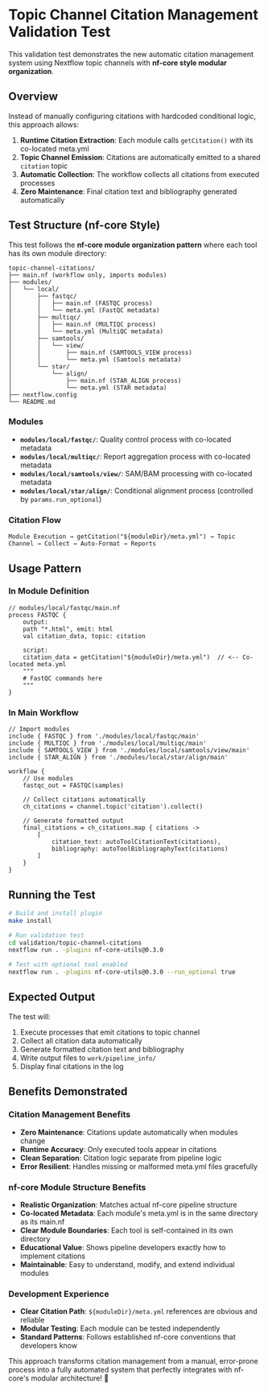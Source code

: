 # Topic Channel Citation Management Validation Test

This validation test demonstrates the new automatic citation management system using Nextflow topic channels with **nf-core style modular organization**.

## Overview

Instead of manually configuring citations with hardcoded conditional logic, this approach allows:

1. **Runtime Citation Extraction**: Each module calls `getCitation()` with its co-located meta.yml
2. **Topic Channel Emission**: Citations are automatically emitted to a shared `citation` topic
3. **Automatic Collection**: The workflow collects all citations from executed processes
4. **Zero Maintenance**: Final citation text and bibliography generated automatically

## Test Structure (nf-core Style)

This test follows the **nf-core module organization pattern** where each tool has its own module directory:

```
topic-channel-citations/
├── main.nf (workflow only, imports modules)
├── modules/
│   └── local/
│       ├── fastqc/
│       │   ├── main.nf (FASTQC process)
│       │   └── meta.yml (FastQC metadata)
│       ├── multiqc/
│       │   ├── main.nf (MULTIQC process)
│       │   └── meta.yml (MultiQC metadata)
│       ├── samtools/
│       │   └── view/
│       │       ├── main.nf (SAMTOOLS_VIEW process)
│       │       └── meta.yml (Samtools metadata)
│       └── star/
│           └── align/
│               ├── main.nf (STAR_ALIGN process)
│               └── meta.yml (STAR metadata)
├── nextflow.config
└── README.md
```

### Modules
- **`modules/local/fastqc/`**: Quality control process with co-located metadata
- **`modules/local/multiqc/`**: Report aggregation process with co-located metadata
- **`modules/local/samtools/view/`**: SAM/BAM processing with co-located metadata
- **`modules/local/star/align/`**: Conditional alignment process (controlled by `params.run_optional`)

### Citation Flow
```
Module Execution → getCitation("${moduleDir}/meta.yml") → Topic Channel → Collect → Auto-Format → Reports
```

## Usage Pattern

### In Module Definition
```nextflow
// modules/local/fastqc/main.nf
process FASTQC {
    output:
    path "*.html", emit: html
    val citation_data, topic: citation
    
    script:
    citation_data = getCitation("${moduleDir}/meta.yml")  // <-- Co-located meta.yml
    """
    # FastQC commands here
    """
}
```

### In Main Workflow
```nextflow
// Import modules
include { FASTQC } from './modules/local/fastqc/main'
include { MULTIQC } from './modules/local/multiqc/main'
include { SAMTOOLS_VIEW } from './modules/local/samtools/view/main'
include { STAR_ALIGN } from './modules/local/star/align/main'

workflow {
    // Use modules
    fastqc_out = FASTQC(samples)
    
    // Collect citations automatically
    ch_citations = channel.topic('citation').collect()
    
    // Generate formatted output
    final_citations = ch_citations.map { citations ->
        [
            citation_text: autoToolCitationText(citations),
            bibliography: autoToolBibliographyText(citations)
        ]
    }
}
```

## Running the Test

```bash
# Build and install plugin
make install

# Run validation test 
cd validation/topic-channel-citations
nextflow run . -plugins nf-core-utils@0.3.0

# Test with optional tool enabled
nextflow run . -plugins nf-core-utils@0.3.0 --run_optional true
```

## Expected Output

The test will:
1. Execute processes that emit citations to topic channel
2. Collect all citation data automatically
3. Generate formatted citation text and bibliography
4. Write output files to `work/pipeline_info/`
5. Display final citations in the log

## Benefits Demonstrated

### Citation Management Benefits
- **Zero Maintenance**: Citations update automatically when modules change
- **Runtime Accuracy**: Only executed tools appear in citations
- **Clean Separation**: Citation logic separate from pipeline logic
- **Error Resilient**: Handles missing or malformed meta.yml files gracefully

### nf-core Module Structure Benefits
- **Realistic Organization**: Matches actual nf-core pipeline structure
- **Co-located Metadata**: Each module's meta.yml is in the same directory as its main.nf
- **Clear Module Boundaries**: Each tool is self-contained in its own directory
- **Educational Value**: Shows pipeline developers exactly how to implement citations
- **Maintainable**: Easy to understand, modify, and extend individual modules

### Development Experience
- **Clear Citation Path**: `${moduleDir}/meta.yml` references are obvious and reliable
- **Modular Testing**: Each module can be tested independently
- **Standard Patterns**: Follows established nf-core conventions that developers know

This approach transforms citation management from a manual, error-prone process into a fully automated system that perfectly integrates with nf-core's modular architecture! 🚀